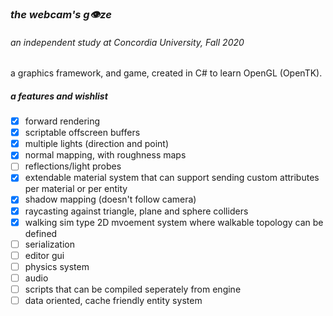 ### *the webcam's g👁ze*
###### an independent study at Concordia University, Fall 2020
a graphics framework, and game, created  in C# to learn OpenGL (OpenTK).

##### a features and wishlist
- [x] forward rendering
- [x] scriptable offscreen buffers
- [x] multiple lights (direction and point)
- [x] normal mapping, with roughness maps
- [ ] reflections/light probes
- [x] extendable material system that can support sending custom attributes per material or per entity
- [x] shadow mapping (doesn't follow camera)
- [x] raycasting against triangle, plane and sphere colliders
- [x] walking sim type 2D mvoement system where walkable topology can be defined
- [ ] serialization
- [ ] editor gui
- [ ] physics system
- [ ] audio
- [ ] scripts that can be compiled seperately from engine
- [ ] data oriented, cache friendly entity system
